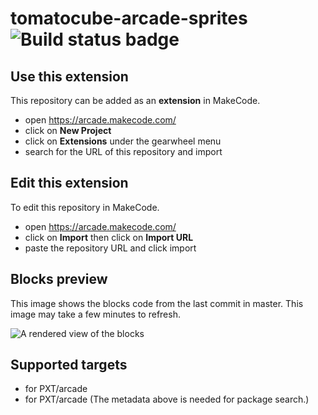 # tomatocube-arcade-sprites ![Build status badge](https://github.com/tomatocube18/tomatocube-arcade-sprites/workflows/MakeCode/badge.svg)



## Use this extension

This repository can be added as an **extension** in MakeCode.

* open https://arcade.makecode.com/
* click on **New Project**
* click on **Extensions** under the gearwheel menu
* search for the URL of this repository and import

## Edit this extension

To edit this repository in MakeCode.

* open https://arcade.makecode.com/
* click on **Import** then click on **Import URL**
* paste the repository URL and click import

## Blocks preview

This image shows the blocks code from the last commit in master.
This image may take a few minutes to refresh.

![A rendered view of the blocks](https://github.com/tomatocube18/tomatocube-arcade-sprites/raw/master/.makecode/blocks.png)

## Supported targets

* for PXT/arcade
* for PXT/arcade
(The metadata above is needed for package search.)

